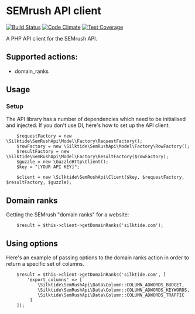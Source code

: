# SEMrush API client

[![Build Status](https://travis-ci.org/silktide/semrush-api.svg?branch=master)](https://travis-ci.org/silktide/semrush-api)
[![Code Climate](https://codeclimate.com/github/silktide/semrush-api/badges/gpa.svg)](https://codeclimate.com/github/silktide/semrush-api)
[![Test Coverage](https://codeclimate.com/github/silktide/semrush-api/badges/coverage.svg)](https://codeclimate.com/github/silktide/semrush-api)

A PHP API client for the SEMrush API.

## Supported actions:

* domain_ranks

## Usage

### Setup

The API library has a number of dependencies which need to be initialised and injected.  If you don't use DI, here's how to set up the API client:

        $requestFactory = new \Silktide\SemRushApi\Model\Factory\RequestFactory();
        $rowFactory = new \Silktide\SemRushApi\Model\Factory\RowFactory();
        $resultFactory = new \Silktide\SemRushApi\Model\Factory\ResultFactory($rowFactory);
        $guzzle = new \GuzzleHttp\Client();
        $key = "[YOUR API KEY]";
        
        $client = new \Silktide\SemRushApi\Client($key, $requestFactory, $resultFactory, $guzzle);
        
        
## Domain ranks

Getting the SEMrush "domain ranks" for a website:

        $result = $this->client->getDomainRanks('silktide.com');
        
## Using options

Here's an example of passing options to the domain ranks action in order to return a specific set of columns.

        $result = $this->client->getDomainRanks('silktide.com', [
            'export_columns' => [
                \Silktide\SemRushApi\Data\Column::COLUMN_ADWORDS_BUDGET,
                \Silktide\SemRushApi\Data\Column::COLUMN_ADWORDS_KEYWORDS,
                \Silktide\SemRushApi\Data\Column::COLUMN_ADWORDS_TRAFFIC
             ]
        ]);